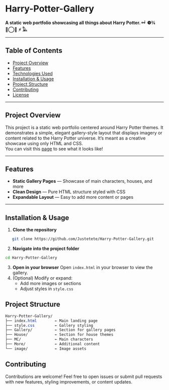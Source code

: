 # Harry-Potter-Gallery

**A static web portfolio showcasing all things about Harry Potter. ⚯ ͛ ❾¾ ▕⃝⃤ ⚡︎ 𓅓**

---

## Table of Contents

- [Project Overview](#project-overview)  
- [Features](#features)  
- [Technologies Used](#technologies-used)  
- [Installation & Usage](#installation--usage)  
- [Project Structure](#project-structure)  
- [Contributing](#contributing)  
- [License](#license)

---

## Project Overview

This project is a static web portfolio centered around Harry Potter themes. It demonstrates a simple, elegant gallery-style layout that displays imagery or content related to the Harry Potter universe. It’s meant as a creative showcase using only HTML and CSS.  
You can visit this [page](https://justetete.github.io/Harry-Potter-Gallery/) to see what it looks like!

---

## Features

- **Static Gallery Pages** — Showcase of main characters, houses, and more  
- **Clean Design** — Pure HTML structure styled with CSS  
- **Expandable Layout** — Easy to add more content or pages    

---

## Installation & Usage

1. **Clone the repository**  
```bash
   git clone https://github.com/Justetete/Harry-Potter-Gallery.git
```
2. **Navigate into the project folder**
```bash
cd Harry-Potter-Gallery
```
3. **Open in your browser**
Open `index.html` in your browser to view the gallery.
4. (Optional) Modify or expand:
    - Add more images or sections
    - Adjust styles in `style.css`

## Project Structure
```css
Harry-Potter-Gallery/
├── index.html        ← Main landing page
├── style.css         ← Gallery styling
├── Gallery/          ← Section for gallery pages
├── House/            ← Section for house themes
├── MC/               ← Main characters
├── More/             ← Additional content
└── image/            ← Image assets

```
## Contributing

Contributions are welcome!
Feel free to open issues or submit pull requests with new features, styling improvements, or content updates.
